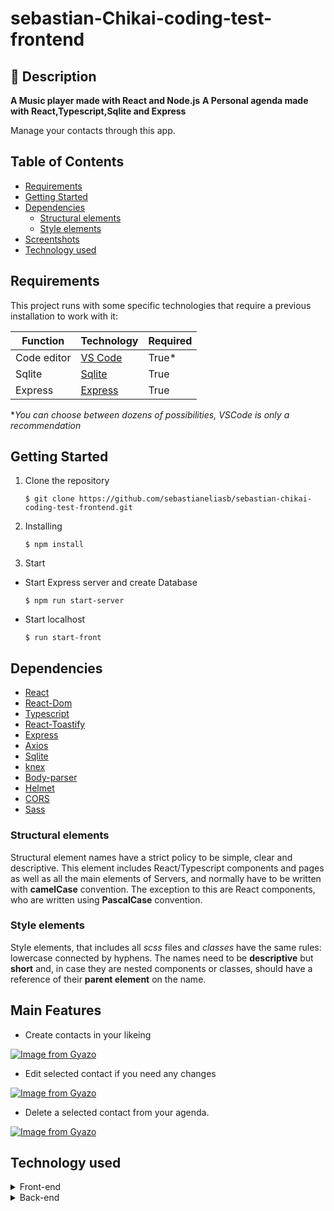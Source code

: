 # sebastian-Chikai-coding-test-frontend
## 📔 Description
**A Music player made with React and Node.js**
**A Personal agenda made with React,Typescript,Sqlite and Express**

Manage your contacts through this app.

## Table of Contents <!-- omit in toc -->
  - [Requirements](#requirements)
  - [Getting Started](#getting-started)
  - [Dependencies](#dependencies)
    - [Structural elements](#structural-elements)
    - [Style elements](#style-elements)
  - [Screentshots](#screentshots)
  - [Technology used](#technology-used)
## Requirements

This project runs with some specific technologies that require a previous installation to work with it:

| Function       | Technology                                      | Required |
| -------------- | ----------------------------------------------- | -------- |
| Code editor    | [VS Code](https://code.visualstudio.com/)       | True*    |
| Sqlite         | [Sqlite](https://www.sqlite.org/)              | True     |
| Express  | [Express](https://expressjs.com)              | True |


*_You can choose between dozens of possibilities, VSCode is only a recommendation_

## Getting Started
1. Clone the repository
   
   ```
   $ git clone https://github.com/sebastianeliasb/sebastian-chikai-coding-test-frontend.git
    ```
2. Installing
    ```
    $ npm install
    ```
3. Start

- Start Express server and create Database

    ```
   $ npm run start-server
   ``` 
   
- Start localhost  
   
   ```
   $ run start-front
   ```
   

## Dependencies
- [React](https://reactjs.org/)
- [React-Dom](https://reactjs.org/docs/react-dom.html)
- [Typescript](https://www.typescriptlang.org/)
- [React-Toastify](https://github.com/fkhadra/react-toastify)
- [Express](https://expressjs.com/)
- [Axios](https://github.com/axios/axios)
- [Sqlite](https://www.sqlite.org/)
- [knex](https://knexjs.org/)
- [Body-parser](https://github.com/expressjs/body-parser)
- [Helmet](https://github.com/helmetjs/helmet)
- [CORS](https://github.com/expressjs/cors)
- [Sass](https://sass-lang.com/)


### Structural elements
Structural element names have a strict policy to be simple, clear and descriptive. This element includes React/Typescript components and pages as well as all the main elements of Servers, and normally have to be written with __camelCase__ convention. The exception to this are React components, who are written using __PascalCase__ convention.

### Style elements
Style elements, that includes all _scss_ files and _classes_ have the same rules: lowercase connected by hyphens. The names need to be __descriptive__ but __short__ and, in case they are nested components or classes, should have a reference of their __parent element__ on the name.

## Main Features
* Create contacts in your likeing

[![Image from Gyazo](https://i.gyazo.com/5202dae46c5a42da796f4b5d4db56127.gif)](https://gyazo.com/5202dae46c5a42da796f4b5d4db56127)

* Edit selected contact if you need any changes

[![Image from Gyazo](https://i.gyazo.com/6f67739e7b5edc75de1672c218063c29.gif)](https://gyazo.com/6f67739e7b5edc75de1672c218063c29)

* Delete a selected contact from your agenda.

[![Image from Gyazo](https://i.gyazo.com/f3fa4012a16ba2f993f78ca7c0fa071c.gif)](https://gyazo.com/f3fa4012a16ba2f993f78ca7c0fa071c)




## Technology used
<details>
<summary>Front-end</summary>

![React](https://img.shields.io/badge/React-61DAFB?style=flat-square&logo=React&logoColor=black)
![Sass](https://img.shields.io/badge/Sass-CC6699?style=flat-square&logo=Sass&logoColor=white)

![JS](https://img.shields.io/badge/JavaScript-F7DF1E?style=flat-square&logo=JavaScript&logoColor=black)

</details>
<details>
<summary>Back-end</summary>

![Node.js](https://img.shields.io/badge/Node.js-339933?style=flat-square&logo=Node.js&logoColor=white)
![Express](https://img.shields.io/badge/Express-000000?style=flat-square&logo=Express&logoColor=white)
![Sqlite](https://img.shields.io/badge/Sqlite-4479A1?style=flat-square&logo=MySQL&logoColor=white)
![Jest](https://img.shields.io/badge/Jest-C21325?style=flat-square&logo=Jest&logoColor=white)
</details>
